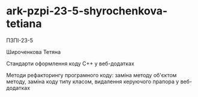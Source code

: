 # ark-pzpi-23-5-shyrochenkova-tetiana

ПЗПІ-23-5

Широченкова Тетяна

Стандарти оформлення коду C++ у веб-додатках

Методи рефакторингу програмного коду: заміна методу об'єктом методу, заміна коду типу класом, видалення керуючого прапора у веб-додатках
